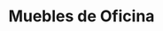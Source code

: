 ---
title: "Muebles de Oficina"
url: /ciudad-autonoma-de-buenos-aires/muebles-de-oficina/
shop: muebles
---